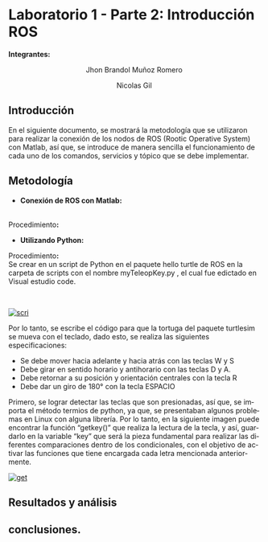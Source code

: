# Laboratorio 1 - Parte 2: Introducción ROS
<p><strong>Integrantes: &nbsp;</strong></p>
<p style="text-align: center;"><span data-contrast="auto">Jhon Brandol Mu&ntilde;oz Romero</span><span data-ccp-props="{&quot;201341983&quot;:0,&quot;335559739&quot;:160,&quot;335559740&quot;:259}">&nbsp;</span></p>
<p style="text-align: center;"><span data-contrast="auto">Nicolas Gil</span><span data-ccp-props="{&quot;201341983&quot;:0,&quot;335559739&quot;:160,&quot;335559740&quot;:259}">&nbsp;</span></p>
<h2><strong>Introducci&oacute;n</strong></h2>
<p><span data-contrast="auto" xml:lang="ES-ES" lang="ES-ES" class="TextRun SCXW158323604 BCX0"><span class="NormalTextRun SCXW158323604 BCX0">En el siguiente documento, se mostrar&aacute; la metodolog&iacute;a que se utilizaron para realizar la conexi&oacute;n de los nodos de ROS (</span><span class="NormalTextRun SpellingErrorV2 SCXW158323604 BCX0">Rootic</span><span class="NormalTextRun SCXW158323604 BCX0"> Operative </span><span class="NormalTextRun SpellingErrorV2 SCXW158323604 BCX0">System</span><span class="NormalTextRun SCXW158323604 BCX0">) con Matlab, as&iacute; que, se introduce de manera sencilla el funcionamiento de cada uno de los comandos, servicios y t&oacute;pico que se debe implementar. </span></span><span class="EOP SCXW158323604 BCX0" data-ccp-props="{&quot;201341983&quot;:0,&quot;335559739&quot;:160,&quot;335559740&quot;:259}">&nbsp;</span></p>
<h2><strong></strong></h2>




<h2><strong>Metodologı́a</strong></h2>
<ul>
<li><strong>Conexi&oacute;n de ROS con Matlab:</strong><br /><br /></li>
</ul>
<p>Procedimiento<strong>:</strong></p>
<p><strong></strong></p>
<ul>
  
  
  
  
  
  
<li><strong>Utilizando Python: </strong></li>
</ul>
<p>Procedimiento<strong>:<br /></strong>Se crear en un script de Python en el paquete hello turtle de ROS en la carpeta de scripts con el nombre myTeleopKey.py , el cual fue edictado en Visual estudio code.<strong></strong></p>
<p>&nbsp;</p>
<a href="https://ibb.co/80r83Xj"><img src="https://i.ibb.co/1Lr2Vb9/scri.png" alt="scri" border="0"></a>

<p><span data-contrast="auto">Por lo tanto, se escribe el c&oacute;digo para que la tortuga del paquete turtlesim se mueva con el teclado, dado esto, se realiza las siguientes especificaciones:</span><span data-ccp-props="{&quot;201341983&quot;:0,&quot;335559739&quot;:160,&quot;335559740&quot;:259}">&nbsp;</span></p>
<ul>
<li><span data-contrast="auto"> Se debe mover hacia adelante y hacia atr&aacute;s con las teclas W y S</span><span data-ccp-props="{&quot;201341983&quot;:0,&quot;335559739&quot;:160,&quot;335559740&quot;:259}"></span></li>
<li><span data-contrast="auto"> Debe girar en sentido horario y antihorario con las teclas D y A.</span><span data-ccp-props="{&quot;201341983&quot;:0,&quot;335559739&quot;:160,&quot;335559740&quot;:259}"></span></li>
<li><span data-contrast="auto"> Debe retornar a su posici&oacute;n y orientaci&oacute;n centrales con la tecla R</span><span data-ccp-props="{&quot;201341983&quot;:0,&quot;335559739&quot;:160,&quot;335559740&quot;:259}"></span></li>
<li><span data-contrast="auto"> Debe dar un giro de 180&deg; con la tecla ESPACIO</span><span data-ccp-props="{&quot;201341983&quot;:0,&quot;335559739&quot;:160,&quot;335559740&quot;:259}"></span></li>
</ul>
<p></p>
<p><span data-contrast="auto" xml:lang="ES-ES" lang="ES-ES" class="TextRun SCXW9434875 BCX0"><span class="NormalTextRun SCXW9434875 BCX0">Primero, se lograr detectar las teclas que son presionadas, as&iacute; que, se importa el m&eacute;todo </span><span class="NormalTextRun SpellingErrorV2 SCXW9434875 BCX0">termios</span><span class="NormalTextRun SCXW9434875 BCX0"> de </span><span class="NormalTextRun SpellingErrorV2 SCXW9434875 BCX0">python</span><span class="NormalTextRun SCXW9434875 BCX0">, ya que, se presentaban algunos problemas en Linux con alguna librer&iacute;a.</span></span><span data-contrast="auto" xml:lang="ES-ES" lang="ES-ES" class="TextRun SCXW9434875 BCX0"><span class="NormalTextRun SCXW9434875 BCX0"> Por lo tanto, en la siguiente imagen puede encontrar la funci&oacute;n &ldquo;</span><span class="NormalTextRun SpellingErrorV2 SCXW9434875 BCX0">getkey</span><span class="NormalTextRun SCXW9434875 BCX0">(</span><span class="NormalTextRun SCXW9434875 BCX0">)&rdquo; que</span><span class="NormalTextRun SCXW9434875 BCX0"> realiza la lectura de la tecla, y as&iacute;, guardarlo en la variable &ldquo;</span><span class="NormalTextRun SpellingErrorV2 SCXW9434875 BCX0">key</span><span class="NormalTextRun SCXW9434875 BCX0">&rdquo; que ser&aacute; la pieza fundamental para realizar las diferentes comparaciones dentro de los condicionales, con el objetivo de activar las funciones que tiene encargada cada letra mencionada anteriormente. </span></span><span class="EOP SCXW9434875 BCX0" data-ccp-props="{&quot;201341983&quot;:0,&quot;335559739&quot;:160,&quot;335559740&quot;:259}">&nbsp;</span></p>

<a href="https://imgbb.com/"><img src="https://i.ibb.co/31Yrcs6/get.png" alt="get" border="0"></a>


<h2><strong>Resultados y&nbsp;</strong><strong>an&aacute;lisis&nbsp;</strong></h2>


<h2><strong>conclusiones.</strong></h2>
